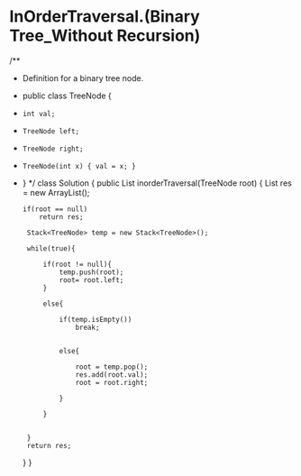 # InOrderTraversal.(Binary Tree_Without Recursion)



/**
 * Definition for a binary tree node.
 * public class TreeNode {
 *     int val;
 *     TreeNode left;
 *     TreeNode right;
 *     TreeNode(int x) { val = x; }
 * }
 */
class Solution {
    public List<Integer> inorderTraversal(TreeNode root) {
       List<Integer> res = new  ArrayList<Integer>();
        
        
       if(root == null)
           return res;
        
        Stack<TreeNode> temp = new Stack<TreeNode>();
        
        while(true){
            
            if(root != null){
                temp.push(root);
                root= root.left;
            }
            
            else{
                
                if(temp.isEmpty())
                    break;
                
                
                else{
                    
                    root = temp.pop();
                    res.add(root.val);
                    root = root.right;
                    
                }
                
            }
            
            
        }
        return res;
    }
}
